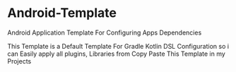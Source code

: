 # Android-Template

Android Application Template For Configuring Apps Dependencies

This Template is a Default Template For Gradle Kotlin DSL Configuration so i can Easily apply all plugins, Libraries from Copy Paste This Template in my Projects
